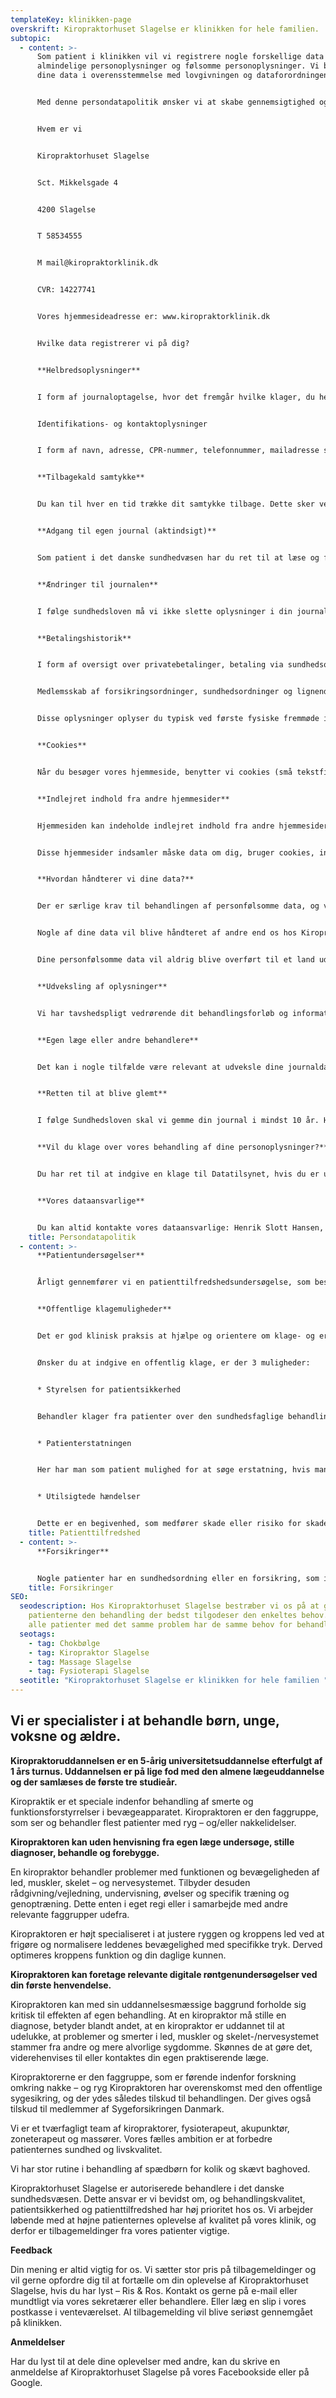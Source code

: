 ```yaml
---
templateKey: klinikken-page
overskrift: Kiropraktorhuset Slagelse er klinikken for hele familien.
subtopic:
  - content: >-
      Som patient i klinikken vil vi registrere nogle forskellige data på dig,
      almindelige personoplysninger og følsomme personoplysninger. Vi behandler
      dine data i overensstemmelse med lovgivningen og dataforordningen (GDPR).


      Med denne persondatapolitik ønsker vi at skabe gennemsigtighed og kortlægge på overskuelig vis, hvordan vi håndterer personoplysninger.


      Hvem er vi


      Kiropraktorhuset Slagelse


      Sct. Mikkelsgade 4


      4200 Slagelse


      T 58534555


      M mail@kiropraktorklinik.dk


      CVR: 14227741


      Vores hjemmesideadresse er: www.kiropraktorklinik.dk


      Hvilke data registrerer vi på dig?


      **Helbredsoplysninger**


      I form af journaloptagelse, hvor det fremgår hvilke klager, du henvender dig med. Vi registrerer desuden oplysninger om dit generelle helbred, resultater af undersøgelser, aftale om behandlingsplan og løbende registrering af, hvordan behandlingsforløbet udarter sig. Alt dette er vi forpligtede til jf. Sundhedsloven. Disse data falder ind under kategorien af følsomme personoplysninger, der skal beskyttes særligt godt.


      Identifikations- og kontaktoplysninger


      I form af navn, adresse, CPR-nummer, telefonnummer, mailadresse samt hvem din praktiserende læge er. Oplysningerne får vi delvist ved din første kontakt pr. telefon i klinikken samt et patientskema, som du udfylder ved dit første besøg. Oplysningerne om din læge får vi fra dit sundhedskort, som du skal fremvise hver gang, du er i klinikken. Har du mistet dit sundhedskort, eller er det i stykker, kan du bestille et nyt på borger.dk.


      **Tilbagekald samtykke**


      Du kan til hver en tid trække dit samtykke tilbage. Dette sker ved at kontakte klinikken skriftligt på e-mail. Det vil dog betyde, at samarbejdet med sundhedsordningen eller forsikringen afbrydes. Således vil du selv stå for betaling af fremtidig behandling men også være ansvarlig for evt. restance til klinikken i form af manglende betaling fra forsikring eller sundhedsordning i dine tidligere forløb.


      **Adgang til egen journal (aktindsigt)**


      Som patient i det danske sundhedvæsen har du ret til at læse og få en kopi af din egen journal. Vi må dog ikke sende den via mail, da den jo indeholder personfølsomme oplysninger. Vi kan printe den, og du kan afhente den på klinikken, eller vi kan sende den med posten. Sørg for at kontakte klinikken i god tid, så vi kan nå at få den klar til dig. Behandleren har, jf. Sundhedsloven, 7 dages frist til at klargøre journalen til dig. Hvis du søger behandling på en anden kiropraktorklinik, kan vi sende din journal elektronisk til klinikken gennem et sikret system, hvis deres system kan modtage Edifact.


      **Ændringer til journalen**


      I følge sundhedsloven må vi ikke slette oplysninger i din journal. Er du uenig med noget af det, der står i journalen, eller vil du have noget præciseret, kan det blive skrevet ind i journalen som en tilføjelse. Kontakt klinikken i sådan et tilfælde men husk at undgå at skrive personfølsomme oplysninger i en e-mail. Det bedste vil være, at du kontakter os personligt.


      **Betalingshistorik**


      I form af oversigt over privatebetalinger, betaling via sundhedsordning, forsikring eller virksomhedsordning samt evt. restance.


      Medlemsskab af forsikringsordninger, sundhedsordninger og lignende


      Disse oplysninger oplyser du typisk ved første fysiske fremmøde i klinikken, og oplysningerne bruges i det tilfælde, at der er en anden betaler eller delvis betaler (fx. medlemsskab af Sygeforsikringen “danmark”) af konsultationerne i dit behandlingsforløb.


      **Cookies**


      Når du besøger vores hjemmeside, benytter vi cookies (små tekstfiler) til at forbedre indholdet af hjemmesiden. Vores cookies bruges kun anonymiseret til statistik. Vi benytter ikke cookies til markedsføring.


      **Indlejret indhold fra andre hjemmesider**


      Hjemmesiden kan indeholde indlejret indhold fra andre hjemmesider såsom videoer, billeder, artikler, kort, samt elementer fra sociale medier såsom knapper til deling og “like” funktioner. Indlejret indhold fra andre websteder opfører sig på nøjagtig samme måde, som hvis den besøgende har besøgt den anden hjemmeside.


      Disse hjemmesider indsamler måske data om dig, bruger cookies, indlejrer ekstra tredjeparts sporing, og overvåger din interaktion med dette indlejrede indhold, heriblandt at spore din interaktion med indlejret indhold, hvis du har en konto og en logget ind på det websted.


      **Hvordan håndterer vi dine data?**


      Der er særlige krav til behandlingen af personfølsomme data, og vi stiller meget høje krav til sikkerheden af dine oplysninger, herunder kryptering, firewalls, virusbeskyttelse og en god datasikkerhedspolitik, som alle vore medarbejdere skal leve op til.


      Nogle af dine data vil blive håndteret af andre end os hos Kiropraktorerne Frederiksberg. Det gælder blandt andet, hvis du får foretaget røntgen på klinikken. Vores billeddiagnostiske materiale bliver overført gennem en sikker forbindelse til en sikker server i Odense, hvor billederne lagres og sikres sammen med en stor mængde andre billeder fra andre kiropraktorklinikker. Dette sikrer os en nem og hurtig back-up af dine billeder, og det har også den fordel, at hvis du en dag skal til en anden kiropraktor, vil han/hun med din tilladelse kunne hente vores billeder ned på deres computer. Billedserveren i Odense drives af kiropraktorernes efteruddannelses- og forskningsenhed: Nordisk Institut for Kiropraktik og Klinisk Biomekanik (NIKKB). Vi har indgået databehandleraftale med NIKKB, som sikrer, at NIKKB skal leve op til gældende regler i håndteringen af dine data.


      Dine personfølsomme data vil aldrig blive overført til et land uden for EU.


      **Udveksling af oplysninger**


      Vi har tavshedspligt vedrørende dit behandlingsforløb og information relateret hertil. Der må kun udveksles oplysninger med andre, hvis du har givet dit samtykke hertil.


      **Egen læge eller andre behandlere**


      Det kan i nogle tilfælde være relevant at udveksle dine journaldata med din læge eller anden behandler. Dette sker også via et sikret system og kræver dit mundtlige samtykke. Systemet drives af vores journalsystemudbyder KirCACS. Vi har en databehandleraftale med KirCACS, som sikrer, at også KirCACS er forpligtet til at leve op til gældende regler om databeskyttelse.


      **Retten til at blive glemt**


      I følge Sundhedsloven skal vi gemme din journal i mindst 10 år. Herefter må vi slette den. Det er dog vores erfaring, at vi ofte har patienter, som kommer på klinikken med års mellemrum gennem en lang årrække. Her kan det være til stor gavn at kunne slå op i journalen og se, hvordan tidligere forløb, undersøgelser osv. har været. Vi gemmer derfor som udgangspunkt alle journaler. Ønsker du, at vi sletter din journal, kan dette ske tidligst ske 10 år efter seneste journalnotat. Kontakt os skriftligt hvis du ønsker at få slettet din journal, oplys dit fulde navn og din fødselsdato. Husk at du aldrig skal sende dit fulde CPR-nummer via e-mail.


      **Vil du klage over vores behandling af dine personoplysninger?**


      Du har ret til at indgive en klage til Datatilsynet, hvis du er utilfreds med den måde, vi behandler dine personoplysninger på.


      **Vores dataansvarlige**


      Du kan altid kontakte vores dataansvarlige: Henrik Slott Hansen, +45 58 53 45 55, mail@kiropraktorklinik.dk, hvis du har yderligere spørgsmål omkring dine personlige data hos Kiropraktorhuset Slagelse.
    title: Persondatapolitik
  - content: >-
      **Patientundersøgelser**


      Årligt gennemfører vi en patienttilfredshedsundersøgelse, som består af et kort spørgeskema. Besvarelserne bruges som et redskab til udvikling og forbedring.


      **Offentlige klagemuligheder**


      Det er god klinisk praksis at hjælpe og orientere om klage- og erstatningsmuligheder i det danske sundhedsvæsen. Hvis du føler dig fejlbehandlet, er det en god ide at tage kontakt til din behandler.


      Ønsker du at indgive en offentlig klage, er der 3 muligheder:


      * Styrelsen for patientsikkerhed


      Behandler klager fra patienter over den sundhedsfaglige behandling og brud på rettigheder som patient.


      * Patienterstatningen


      Her har man som patient mulighed for at søge erstatning, hvis man er kommet til skade i forbindelse med behandling og undersøgelser i sundhedsvæsenet.


      * Utilsigtede hændelser


      Dette er en begivenhed, som medfører skade eller risiko for skade. Dette kan være problemer med teknisk udstyr, fejl i arbejdsrutiner eller kommunikation. Dette er et landsdækkende rapporteringssystem for at øge læring på det pågældende behandlingssted og i sundhedsvæsenet generelt.
    title: Patienttilfredshed
  - content: >-
      **Forsikringer**


      Nogle patienter har en sundhedsordning eller en forsikring, som i nogle tilfælde kræver en status fra os for evt. at kunne bevilge flere behandlinger. Oplysningerne kan gives telefonisk, direkte til dig selv eller sendes pr. post eller i et elektronisk system, som forsikringsselskaberne stiller til rådighed. Det vil kræve dit skriftlige samtykke, inden vi må sende dine journaldata til andre end sundhedspersonale. Dit samtykke er kun gældende for det igangværende behandlingsforløb og gælder i 12 måneder. Da forsikringsselskaber, sundhedsordninger osv. arbejder selvstændigt på vegne af dig og din henvendelse til dem, er det selskabernes opgave at leve op til kravene om beskyttelse af persondata. Vi afleverer med dit samtykke information til dem, men det er selskaberne selv, der behandler dine data. Vi skal således ikke have en databehandleraftale med forsikringsselskaber og sundhedsordninger.
    title: Forsikringer
SEO:
  seodescription: Hos Kiropraktorhuset Slagelse bestræber vi os på at give
    patienterne den behandling der bedst tilgodeser den enkeltes behov. Ikke
    alle patienter med det samme problem har de samme behov for behandling.
  seotags:
    - tag: Chokbølge
    - tag: Kiropraktor Slagelse
    - tag: Massage Slagelse
    - tag: Fysioterapi Slagelse
  seotitle: "Kiropraktorhuset Slagelse er klinikken for hele familien "
---
```

## **Vi er specialister i at behandle børn, unge, voksne og ældre.**

**Kiropraktoruddannelsen er en 5-årig universitetsuddannelse efterfulgt af 1 års turnus. Uddannelsen er på lige fod med den almene lægeuddannelse og der samlæses de første tre studieår.**

Kiropraktik er et speciale indenfor behandling af smerte og funktionsforstyrrelser i bevægeapparatet. Kiropraktoren er den faggruppe, som ser og behandler flest patienter med ryg – og/eller nakkelidelser.

**Kiropraktoren kan uden henvisning fra egen læge undersøge, stille diagnoser, behandle og forebygge.**

En kiropraktor behandler problemer med funktionen og bevægeligheden af led, muskler, skelet – og nervesystemet. Tilbyder desuden rådgivning/vejledning, undervisning, øvelser og specifik træning og genoptræning. Dette enten i eget regi eller i samarbejde med andre relevante faggrupper udefra.

Kiropraktoren er højt specialiseret i at justere ryggen og kroppens led ved at frigøre og normalisere leddenes bevægelighed med specifikke tryk. Derved optimeres kroppens funktion og din daglige kunnen.

**Kiropraktoren kan foretage relevante digitale røntgenundersøgelser ved din første henvendelse.**

Kiropraktoren kan med sin uddannelsesmæssige baggrund forholde sig kritisk til effekten af egen behandling. At en kiropraktor må stille en diagnose, betyder blandt andet, at en kiropraktor er uddannet til at udelukke, at problemer og smerter i led, muskler og skelet-/nervesystemet stammer fra andre og mere alvorlige sygdomme. Skønnes de at gøre det, viderehenvises til eller kontaktes din egen praktiserende læge.

Kiropraktorerne er den faggruppe, som er førende indenfor forskning omkring nakke – og ryg Kiropraktoren har overenskomst med den offentlige sygesikring, og der ydes således tilskud til behandlingen. Der gives også tilskud til medlemmer af Sygeforsikringen Danmark.

Vi er et tværfagligt team af kiropraktorer, fysioterapeut, akupunktør, zoneterapeut og massører. Vores fælles ambition er at forbedre patienternes sundhed og livskvalitet.

Vi har stor rutine i behandling af spædbørn for kolik og skævt baghoved.

Kiropraktorhuset Slagelse er autoriserede behandlere i det danske sundhedsvæsen. Dette ansvar er vi bevidst om, og behandlingskvalitet, patientsikkerhed og patienttilfredshed har høj prioritet hos os. Vi arbejder løbende med at højne patienternes oplevelse af kvalitet på vores klinik, og derfor er tilbagemeldinger fra vores patienter vigtige.

**Feedback**

Din mening er altid vigtig for os. Vi sætter stor pris på tilbagemeldinger og vil gerne opfordre dig til at fortælle om din oplevelse af Kiropraktorhuset Slagelse, hvis du har lyst – Ris & Ros. Kontakt os gerne på e-mail eller mundtligt via vores sekretærer eller behandlere. Eller læg en slip i vores postkasse i venteværelset. Al tilbagemelding vil blive seriøst gennemgået på klinikken.

**Anmeldelser**

Har du lyst til at dele dine oplevelser med andre, kan du skrive en anmeldelse af Kiropraktorhuset Slagelse på vores Facebookside eller på Google.
